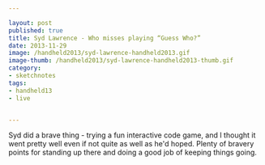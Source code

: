 ```yaml
---

layout: post
published: true
title: Syd Lawrence - Who misses playing “Guess Who?”
date: 2013-11-29
image: /handheld2013/syd-lawrence-handheld2013.gif
image-thumb: /handheld2013/syd-lawrence-handheld2013-thumb.gif
category:
- sketchnotes
tags:
- handheld13
- live


---
```


Syd did a brave thing - trying a fun interactive code game, and I thought it went pretty well even if not quite as well as he'd hoped. Plenty of bravery points for standing up there and doing a good job of keeping things going.

